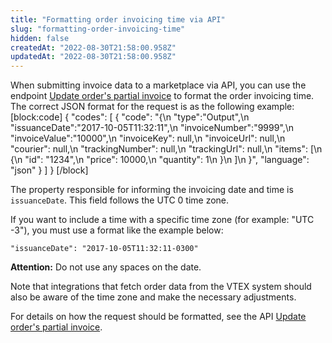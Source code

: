 ```yaml
---
title: "Formatting order invoicing time via API"
slug: "formatting-order-invoicing-time"
hidden: false
createdAt: "2022-08-30T21:58:00.958Z"
updatedAt: "2022-08-30T21:58:00.958Z"
---
```

When submitting invoice data to a marketplace via API, you can use the endpoint [Update order's partial invoice](https://developers.vtex.com/vtex-rest-api/reference/updatepartialinvoicesendtrackingnumber) to format the order invoicing time. The correct JSON format for the request is as the following example:
[block:code]
{
  "codes": [
    {
      "code": "{\n \"type\":\"Output\",\n \"issuanceDate\":\"2017-10-05T11:32:11\",\n \"invoiceNumber\":\"9999\",\n \"invoiceValue\":\"10000\",\n \"invoiceKey\": null,\n \"invoiceUrl\": null,\n \"courier\": null,\n \"trackingNumber\": null,\n \"trackingUrl\": null,\n \"items\": [\n   {\n     \"id\": \"1234\",\n     \"price\": 10000,\n     \"quantity\": 1\n    }\n  ]\n }",
      "language": "json"
    }
  ]
}
[/block]

The property responsible for informing the invoicing date and time is `issuanceDate`. This field follows the UTC 0 time zone. 

If you want to include a time with a specific time zone (for example: "UTC -3"), you must use a format like the example below:

`"issuanceDate": "2017-10-05T11:32:11-0300"`

**Attention:** Do not use any spaces on the date.

Note that integrations that fetch order data from the VTEX system should also be aware of the time zone and make the necessary adjustments.

For details on how the request should be formatted, see the API [Update order's partial invoice](https://developers.vtex.com/vtex-rest-api/reference/updatepartialinvoicesendtrackingnumber).